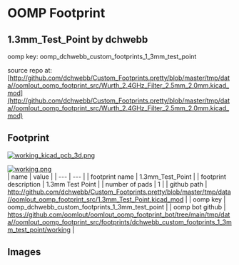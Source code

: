 # OOMP Footprint  
## 1.3mm_Test_Point  by dchwebb  
  
oomp key: oomp_dchwebb_custom_footprints_1_3mm_test_point  
  
source repo at: [http://github.com/dchwebb/Custom_Footprints.pretty/blob/master/tmp/data//oomlout_oomp_footprint_src/Wurth_2.4GHz_Filter_2.5mm_2.0mm.kicad_mod](http://github.com/dchwebb/Custom_Footprints.pretty/blob/master/tmp/data//oomlout_oomp_footprint_src/Wurth_2.4GHz_Filter_2.5mm_2.0mm.kicad_mod)  
## Footprint  
  
[![working_kicad_pcb_3d.png](working_kicad_pcb_3d_600.png)](working_kicad_pcb_3d.png)  
  
[![working.png](working_600.png)](working.png)  
| name | value | 
| --- | --- | 
| footprint name | 1.3mm_Test_Point | 
| footprint description | 1.3mm Test Point | 
| number of pads | 1 | 
| github path | http://github.com/dchwebb/Custom_Footprints.pretty/blob/master/tmp/data//oomlout_oomp_footprint_src/1.3mm_Test_Point.kicad_mod | 
| oomp key | oomp_dchwebb_custom_footprints_1_3mm_test_point | 
| oomp bot github | https://github.com/oomlout/oomlout_oomp_footprint_bot/tree/main/tmp/data//oomlout_oomp_footprint_src/footprints/dchwebb_custom_footprints_1_3mm_test_point/working | 
## Images  
